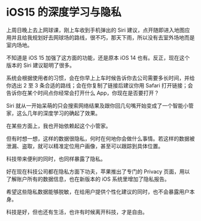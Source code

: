 # iOS15 的深度学习与隐私


上周日晚上去上网球课，刚上车收到手机弹出的 Siri 建议，点开随即进入地图应用并且给我规划好去网球场的路线，很不巧，那天下雨，所以没有去室外场地而是室内场地。

不知道是 iOS 15 加强了这方面的功能，还是原本 iOS 14 也有。反正，现在这个版本的 Siri 建议聪明了很多。

系统会根据使用者的习惯，会在你早上上车时候告诉你去公司需要多长时间，并给你选出 2 至 3 条合适的路线；会在你复制了链接后建议你用 Safari 打开链接；会告诉你在某个时间点你经常会打开什么 App，你现在是否要打开？

Siri 就从一开始呆萌的只会搜索网络结果及跟你回几句嘴开始变成了一个智能小管家，这么几年的深度学习的确起了效果。

在某些方面上，我也开始依赖起这个小管家。

但有时想一想，这样的数据很隐私，何时在何地你会做什么事情。若这样的数据被泄漏、盗取，就可以精准定位用户画像，甚至可以跟踪到具体位置。

科技带来便利的同时，也同样暴露了隐私。

好在现在科技公司都在隐私方面下功夫，苹果推出了专门的 Privacy 页面，用以了解账户所有的数据信息，也在新版本的 iOS 系统里增加了隐私报告。

希望这些隐私数据能够脱敏，在给用户提供个性化建议的同时，也不会暴露用户本身。

科技是好，但也还有生活，也许有时候离开科技，才是自由。
